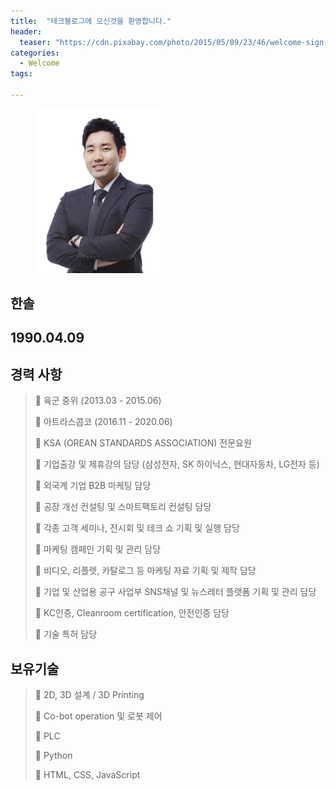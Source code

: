 ```yaml
---
title:  "테크블로그에 오신것을 환영합니다."
header:
  teaser: "https://cdn.pixabay.com/photo/2015/05/09/23/46/welcome-sign-760358__480.jpg"
categories: 
  - Welcome
tags:

---
```

<figure>
<img src="/assets/image/my_pic.png" alt="assets/image/my_pic" style="width:200px">

</figure>

<H2>한솔</H2>

<h2>1990.04.09</h2>

<H2>경력 사항</H2>

> 육군 중위 (2013.03 - 2015.06)
>
> 아트라스콥코 (2016.11 - 2020.06)
>
> KSA (OREAN STANDARDS ASSOCIATION) 전문요원
>
> 기업출강 및 제휴강의 담당 (삼성전자, SK 하이닉스, 현대자동차, LG전자 등) 
>
> 외국계 기업 B2B 마케팅 담당
>
> 공장 개선 컨설팅 및 스마트팩토리 컨설팅 담당
>
> 각종 고객 세미나, 전시회 및 테크 쇼 기획 및 실행 담당
>
> 마케팅 캠페인 기획 및 관리 담당
>
> 비디오, 리플렛, 카탈로그 등 마케팅 자료 기획 및 제작 담당
>
> 기업 및 산업용 공구 사업부 SNS채널 및 뉴스레터 플랫폼 기획 및 관리 담당
>
> KC인증, Cleanroom certification, 안전인증 담당
>
> 기술 특허 담당

<h2>보유기술</h2>

> 2D, 3D 설계 / 3D Printing
>
> Co-bot operation 및 로봇 제어
>
> PLC
>
> Python
>
> HTML, CSS, JavaScript